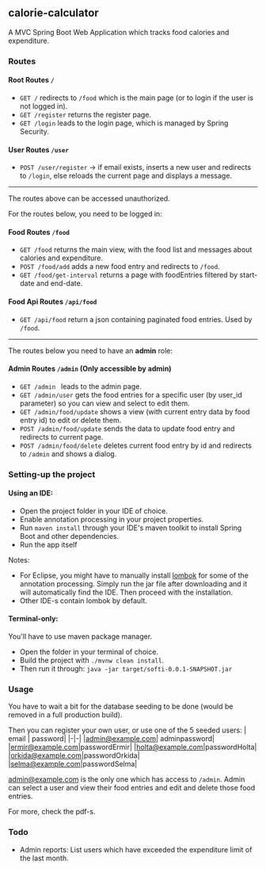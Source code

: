 ## calorie-calculator

A MVC Spring Boot Web Application which tracks food calories and expenditure.

### Routes

#### Root Routes ```/```
- ```GET /``` redirects to ```/food``` which is the main page (or to login if the user is not logged in).
- ```GET /register``` returns the register page.
- ```GET /login``` leads to the login page, which is managed by Spring Security.

#### User Routes ```/user```
- ```POST /user/register``` -> if email exists, inserts a new user and redirects to ```/login```, else reloads the current page and displays a message.
---
The routes above can be accessed unauthorized.

For the routes below, you need to be logged in:

#### Food Routes ```/food```
- ```GET /food``` returns the main view, with the food list and messages about calories and expenditure.
- ```POST /food/add``` adds a new food entry and redirects to ```/food```.
- ```GET /food/get-interval``` returns a page with foodEntries filtered by start-date and end-date.

#### Food Api Routes ```/api/food```
- ```GET /api/food``` return a json containing paginated food entries. Used by ```/food```.
---
The routes below you need to have an <strong>admin</strong> role:
#### Admin Routes ```/admin``` (Only accessible by admin)
- ```GET /admin ``` leads to the admin page.
- ```GET /admin/user``` gets the food entries for a specific user (by user_id parameter) so you can view and select to edit them.
- ```GET /admin/food/update``` shows a view (with current entry data by food entry id) to edit or delete them.
- ```POST /admin/food/update``` sends the data to update food entry and redirects to current page.
- ```POST /admin/food/delete``` deletes current food entry by id and redirects to ```/admin``` and shows a dialog.


### Setting-up the project

#### Using an IDE:

- Open the project folder in your IDE of choice.
- Enable annotation processing in your project properties.
- Run ```maven install``` through your IDE's maven toolkit to install Spring Boot and other dependencies.
- Run the app itself

Notes:
- For Eclipse, you might have to manually install [lombok](https://projectlombok.org/download) for some of the annotation processing. Simply run the jar file after downloading and it will automatically find the IDE. Then proceed with the installation.
- Other IDE-s contain lombok by default.

#### Terminal-only:

You'll have to use maven package manager.
- Open the folder in your terminal of choice.
- Build the project with ```./mvnw clean install```.
- Then run it through: ```java -jar target/softi-0.0.1-SNAPSHOT.jar```

### Usage

You have to wait a bit for the database seeding to be done (would be removed in a full production build).

Then you can register your own user, or use one of the 5 seeded users:
| email | password|
|-|-|
|admin@example.com| adminpassword|
|ermir@example.com|passwordErmir|
|holta@example.com|passwordHolta|
|orkida@example.com|passwordOrkida|
|selma@example.com|passwordSelma|

admin@example.com is the only one which has access to `/admin`.
Admin can select a user and view their food entries and edit and delete those food entries.

For more, check the pdf-s.

### Todo

- Admin reports: List users which have exceeded the expenditure limit of the last month.